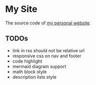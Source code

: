 # My Site

The source code of [my personal website](https://uimataso.com).

## TODOs

- link in rss should not be relative url
- responsive css on nav and footer
- code highlight
- mermaid diagram support
- math block style
- description lists style

